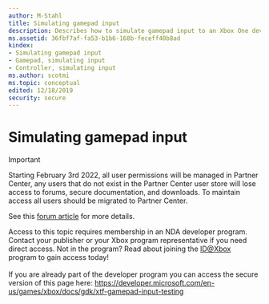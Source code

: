 ```yaml
---
author: M-Stahl
title: Simulating gamepad input
description: Describes how to simulate gamepad input to an Xbox One development console for use in an automated test harness or standalone tool.
ms.assetid: 36fbf7af-fa53-b1b6-168b-feceff40b8ad
kindex:
- Simulating gamepad input
- Gamepad, simulating input
- Controller, simulating input
ms.author: scotmi
ms.topic: conceptual
edited: 12/18/2019
security: secure
---
```


# Simulating gamepad input
> [!IMPORTANT]
> Starting February 3rd 2022, all user permissions will be managed in Partner Center, any users that do not exist in the Partner Center user store will lose access to forums, secure documentation, and downloads. To maintain access all users should be migrated to Partner Center. <p></p>See this <a href="https://forums.xboxlive.com/articles/132187/breaking-change-user-access-for-forums-secure-docu.html">forum article</a> for more details.  

 Access to this topic requires membership in an NDA developer program. Contact your publisher or your Xbox program representative if you need direct access. Not in the program? Read about joining the <a href="https://www.xbox.com/Developers/id">ID@Xbox</a> program to gain access today!  <br/><br/>If you are already part of the developer program you can access the secure version of this page here: <a target="_blank" href="https://developer.microsoft.com/en-us/games/xbox/docs/gdk/xtf-gamepad-input-testing">https://developer.microsoft.com/en-us/games/xbox/docs/gdk/xtf-gamepad-input-testing</a>
